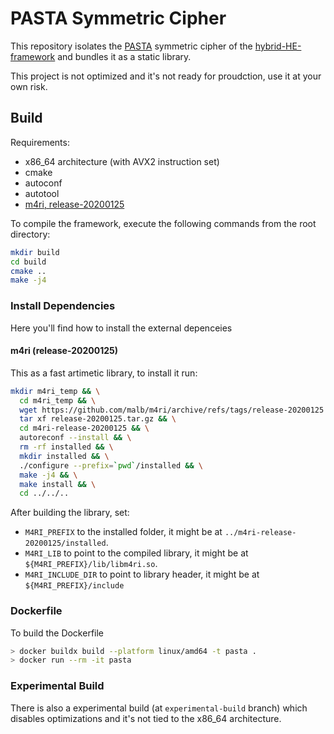 # PASTA Symmetric Cipher

This repository isolates the [PASTA](https://eprint.iacr.org/2021/731.pdf) symmetric cipher of the [hybrid-HE-framework](https://github.com/IAIK/hybrid-HE-framework) and bundles it as a static library.

This project is not optimized and it's not ready for proudction, use it at your own risk.

## Build

Requirements:

- x86_64 architecture (with AVX2 instruction set)
- cmake
- autoconf
- autotool
- [m4ri, release-20200125](https://github.com/malb/m4ri/releases/tag/release-20200125)

To compile the framework, execute the following commands from the root directory:

```bash
mkdir build
cd build
cmake ..
make -j4
```

### Install Dependencies

Here you'll find how to install the external depenceies

#### m4ri (release-20200125)

This as a fast artimetic library, to install it run:

```bash
mkdir m4ri_temp && \
  cd m4ri_temp && \
  wget https://github.com/malb/m4ri/archive/refs/tags/release-20200125.tar.gz && \
  tar xf release-20200125.tar.gz && \
  cd m4ri-release-20200125 && \
  autoreconf --install && \
  rm -rf installed && \
  mkdir installed && \
  ./configure --prefix=`pwd`/installed && \
  make -j4 && \
  make install && \
  cd ../../..
```

After building the library, set:

- `M4RI_PREFIX` to the installed folder, it might be at `../m4ri-release-20200125/installed`.
- `M4RI_LIB` to point to the compiled library, it might be at `${M4RI_PREFIX}/lib/libm4ri.so`.
- `M4RI_INCLUDE_DIR` to point to library header, it might be at `${M4RI_PREFIX}/include`

### Dockerfile

To build the Dockerfile

```bash
> docker buildx build --platform linux/amd64 -t pasta .
> docker run --rm -it pasta
```

### Experimental Build

There is also a experimental build (at `experimental-build` branch) which disables optimizations and it's not tied to the x86_64 architecture.
